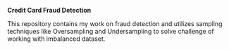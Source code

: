 **Credit Card Fraud Detection**


This repository contains my work on fraud detection and utilizes sampling techniques like Oversampling and Undersampling to solve 
challenge of working with imbalanced dataset.
